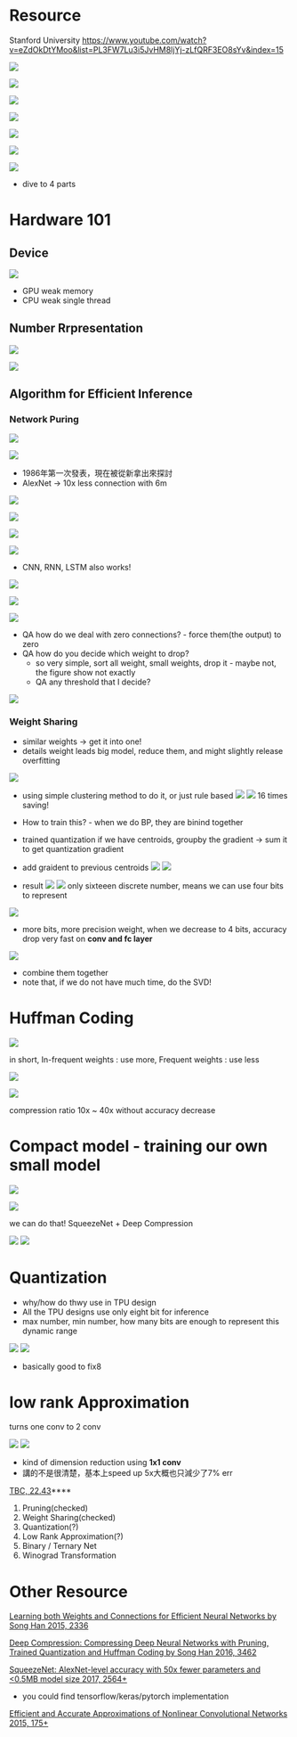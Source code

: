 # Resource
Stanford University
https://www.youtube.com/watch?v=eZdOkDtYMoo&list=PL3FW7Lu3i5JvHM8ljYj-zLfQRF3EO8sYv&index=15



<img src='./images/effDL_1.png'></img>

<img src='./images/effDL_2.png'></img>

<img src='./images/effDL_3.png'></img>

<img src='./images/effDL_4.png'></img>

<img src='./images/effDL_5.png'></img>

<img src='./images/effDL_6.png'></img>

<img src='./images/effDL_7.png'></img>

* dive to 4 parts 

# Hardware 101
## Device
<img src='./images/effDL_8.png'></img>

* GPU weak memory
* CPU weak single thread

## Number Rrpresentation

<img src='./images/effDL_9.png'></img>

<img src='./images/effDL_10.png'></img>

## Algorithm for Efficient Inference

### Network Puring

<img src='./images/effDL_11.png'></img>

<img src='./images/effDL_12.png'></img>

* 1986年第一次發表，現在被從新拿出來探討
* AlexNet -> 10x less connection with 6m

<img src='./images/effDL_13.png'></img>

<img src='./images/effDL_14.png'></img>

<img src='./images/effDL_15.png'></img>

<img src='./images/effDL_16.png'></img>

* CNN, RNN, LSTM also works!

<img src='./images/effDL_17.png'></img>

<img src='./images/effDL_18.png'></img>

<img src='./images/effDL_19.png'></img>

* QA  how do we deal with zero connections? - force them(the output) to zero
* QA how do you decide which weight to drop?
  * so very simple, sort all weight, small weights, drop it - maybe not, the figure show not exactly
  * QA any threshold that I decide?

<img src='./images/effDL_20.png'></img>

### Weight Sharing
* similar weights -> get it into one!
* details weight leads big model, reduce them, and might slightly release overfitting

<img src='./images/effDL_21.png'></img>

* using simple clustering method to do it, or just rule based
<img src='./images/effDL_22.png'></img>
<img src='./images/effDL_23.png'></img>
16 times saving!

* How to train this? - when we do BP, they are binind together

* trained quantization if we have centroids, groupby the gradient -> sum it to get quantization gradient

* add graident to previous centroids
<img src='./images/effDL_25.png'></img>
<img src='./images/effDL_26.png'></img>

* result
<img src='./images/effDL_27.png'></img>
<img src='./images/effDL_28.png'></img>
only sixteeen discrete number, means we can use four bits to represent

<img src='./images/effDL_29.png'></img>

* more bits, more precision weight, when we decrease to 4 bits, accuracy drop very fast on **conv and fc layer**

<img src='./images/effDL_30.png'></img>

* combine them together
* note that, if we do not have much time, do the SVD!

# Huffman Coding

<img src='./images/effDL_30.png'></img>

in short,
In-frequent weights : use more,
Frequent weights : use less

<img src='./images/effDL_31.png'></img>

<img src='./images/effDL_32.png'></img>

compression ratio 10x ~ 40x without accuracy decrease

# Compact model - training our own small model

<img src='./images/effDL_33.png'></img>

<img src='./images/effDL_34.png'></img>

we can do that! SqueezeNet + Deep Compression

<img src='./images/effDL_35.png'></img>
<img src='./images/effDL_36.png'></img>

# Quantization

* why/how do thwy use in TPU design
* All the TPU designs use only eight bit for inference
* max number, min number, how many bits are enough to represent this dynamic range

<img src='./images/effDL_39.png'></img>
<img src='./images/effDL_40.png'></img>
* basically good to fix8

# low rank Approximation
turns one conv to 2 conv

<img src='./images/effDL_41.png'></img>
<img src='./images/effDL_42.png'></img>

* kind of dimension reduction using **1x1 conv**
* 講的不是很清楚，基本上speed up 5x大概也只減少了7% err


[TBC, 22.43](https://www.youtube.com/watch?v=eZdOkDtYMoo&list=PL3FW7Lu3i5JvHM8ljYj-zLfQRF3EO8sYv&index=15)****
1. Pruning(checked)
2. Weight Sharing(checked)
3. Quantization(?)
4. Low Rank Approximation(?)
5. Binary / Ternary Net
6. Winograd Transformation

# Other Resource
[Learning both Weights and Connections for Efficient Neural Networks by Song Han 2015, 2336](http://papers.nips.cc/paper/5784-learning-both-weights-and-connections-for-efficient-neural-network.pdf)

[Deep Compression: Compressing Deep Neural Networks with Pruning, Trained Quantization and Huffman Coding by Song Han 2016, 3462](https://arxiv.org/pdf/1510.00149.pdf)

[SqueezeNet: AlexNet-level accuracy with 50x fewer parameters and <0.5MB model size 2017, 2564+](https://arxiv.org/pdf/1602.07360.pdf)
  * you could find tensorflow/keras/pytorch implementation

[Efficient and Accurate Approximations of Nonlinear Convolutional Networks 2015, 175+](https://www.cv-foundation.org/openaccess/content_cvpr_2015/papers/Zhang_Efficient_and_Accurate_2015_CVPR_paper.pdf)